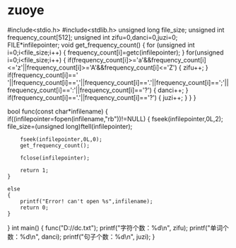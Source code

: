 # zuoye
 #include<stdio.h>
#include<stdlib.h>
unsigned long file_size;
unsigned int frequency_count[512];
unsigned int zifu=0,danci=0,juzi=0;
FILE*infilepointer;
void get_frequency_count()
{
	for (unsigned int i=0;i<file_size;i++)
	{
		frequency_count[i]=getc(infilepointer);
	}
	for(unsigned i=0;i<file_size;i++)
    {
        if(frequency_count[i]>='a'&&frequency_count[i]<='z'||frequency_count[i]>='A'&&frequency_count[i]<='Z')
        {
            zifu++;
        }
        if(frequency_count[i]==' '||frequency_count[i]==','||frequency_count[i]=='.'||frequency_count[i]==';'||frequency_count[i]==':'||frequency_count[i]=='?')
        {
            danci++;
        }
        if(frequency_count[i]=='.'||frequency_count[i]=='?')
        {
            juzi++;
        }
    }
 }


bool func(const char*infilename)
{
	if((infilepointer=fopen(infilename,"rb"))!=NULL)
	{
		fseek(infilepointer,0L,2);
		file_size=(unsigned long)ftell(infilepointer);

		fseek(infilepointer,0L,0);
		get_frequency_count();

		fclose(infilepointer);

		return 1;
	}

	else
	{
		printf("Error! can't open %s",infilename);
		return 0;
	}
}
int main()
{
	func("D://dc.txt");
    printf("字符个数：%d\n", zifu);
    printf("单词个数：%d\n", danci);
    printf("句子个数：%d\n", juzi);
}
